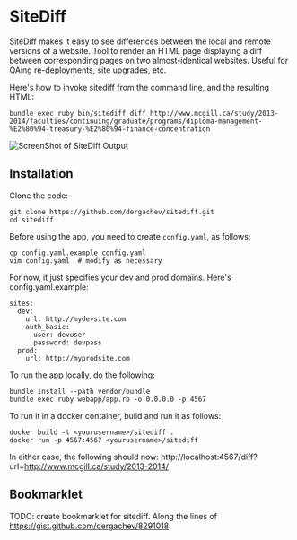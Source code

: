 # SiteDiff

SiteDiff makes it easy to see differences between the local and remote versions of a website.
Tool to render an HTML page displaying a diff between corresponding pages on two almost-identical websites.
Useful for QAing re-deployments, site upgrades, etc.


Here's how to invoke sitediff from the command line, and the resulting HTML:
```
bundle exec ruby bin/sitediff diff http://www.mcgill.ca/study/2013-2014/faculties/continuing/graduate/programs/diploma-management-%E2%80%94-treasury-%E2%80%94-finance-concentration 
```
![ScreenShot of SiteDiff Output](https://dl.dropbox.com/u/29440342/screenshots/OGGNTONZ-2014.01.08-13-39-08.png)

## Installation

Clone the code:

```
git clone https://github.com/dergachev/sitediff.git
cd sitediff
```

Before using the app, you need to create `config.yaml`, as follows:

```
cp config.yaml.example config.yaml
vim config.yaml  # modify as necessary
```

For now, it just specifies your dev and prod domains. Here's config.yaml.example:

```
sites:
  dev: 
    url: http://mydevsite.com
    auth_basic:
      user: devuser
      password: devpass
  prod: 
    url: http://myprodsite.com
```

To run the app locally, do the following:

```
bundle install --path vendor/bundle
bundle exec ruby webapp/app.rb -o 0.0.0.0 -p 4567
```

To run it in a docker container, build and run it as follows:

```
docker build -t <yourusername>/sitediff .
docker run -p 4567:4567 <yourusername>/sitediff
```

In either case, the following should now: http://localhost:4567/diff?url=http://www.mcgill.ca/study/2013-2014/

## Bookmarklet

TODO: create bookmarklet for sitediff. Along the lines of https://gist.github.com/dergachev/8291018
